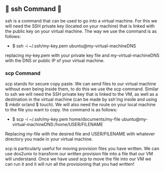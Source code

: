 ## :link: ssh Command :link: ##

ssh is a command that can be used to go into a virtual machine. For this we will need the SSH private key (located on your machine) that is linked with the public key on your virtual machine.
The way we use the command is as follows:

 - $ ssh -i ~/.ssh/my-key.pem ubuntu@my-virtual-machineDNS

 replacing my-key.pem with your private key file and my-virtual-machineDNS with the DNS or public IP of your virtual machine.

### scp Command ###

scp stands for secure copy paste.
We can send files to our virtual machine without even being inside them, to do this we use the scp command. Similar to ssh we will need the SSH private key that is linked to the VM, as well as a destination in the virtual machine (can be made by ssh'ing inside and using $ mkdir or/and $ touch). We will also need the route on your local machine to the file you want to copy.
the command is as follows:

 - $ scp -i ~/.ssh/my-key.pem home/documents/my-file ubuntu@my-virtual-machineDNS:/home/USER/FILENAME

 Replacing my-file with the desired file and USER/FILENAME with whatever directory you made in your virtual machine.

 scp is particularly useful for moving provision files you have written. We can use dos2unix to transform our written provision file into a file that our VM will understand. Once we have used scp to move the file into our VM we can run it and it will run all the provisioning that you had written!
